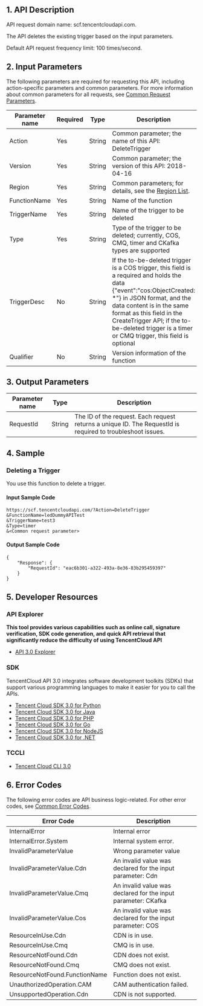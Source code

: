 ## 1. API Description

API request domain name: scf.tencentcloudapi.com.

The API deletes the existing trigger based on the input parameters.

Default API request frequency limit: 100 times/second.

## 2. Input Parameters

The following parameters are required for requesting this API, including action-specific parameters and common parameters. For more information about common parameters for all requests, see [Common Request Parameters](/document/api/583/17238).

| Parameter name | Required | Type | Description |
|---------|---------|---------|---------|
| Action | Yes | String | Common parameter; the name of this API: DeleteTrigger |
| Version | Yes | String | Common parameter; the version of this API: 2018-04-16 |
| Region | Yes | String | Common parameters; for details, see the [Region List](/document/api/583/17238#.E5.9C.B0.E5.9F.9F.E5.88.97.E8.A1.A8). |
| FunctionName | Yes | String | Name of the function |
| TriggerName | Yes | String | Name of the trigger to be deleted |
| Type | Yes | String | Type of the trigger to be deleted; currently, COS, CMQ, timer and CKafka types are supported |
| TriggerDesc | No | String | If the to-be-deleted trigger is a COS trigger, this field is a required and holds the data {"event":"cos:ObjectCreated: \*"} in JSON format, and the data content is in the same format as this field in the CreateTrigger API; if the to-be-deleted trigger is a timer or CMQ trigger, this field is optional |
| Qualifier | No | String | Version information of the function |

## 3. Output Parameters

| Parameter name | Type | Description |
|---------|---------|---------|
| RequestId | String | The ID of the request. Each request returns a unique ID. The RequestId is required to troubleshoot issues. |

## 4. Sample

### Deleting a Trigger

You use this function to delete a trigger.

#### Input Sample Code

```
https://scf.tencentcloudapi.com/?Action=DeleteTrigger
&FunctionName=ledDummyAPITest
&TriggerName=test3
&Type=timer
&<Common request parameter>
```

#### Output Sample Code

```
{
    "Response": {
        "RequestId": "eac6b301-a322-493a-8e36-83b295459397"
    }
}
```


## 5. Developer Resources

### API Explorer

**This tool provides various capabilities such as online call, signature verification, SDK code generation, and quick API retrieval that significantly reduce the difficulty of using TencentCloud API**

* [API 3.0 Explorer](https://console.cloud.tencent.com/api/explorer?Product=scf&Version=2018-04-16&Action=DeleteTrigger)

### SDK

TencentCloud API 3.0 integrates software development toolkits (SDKs) that support various programming languages to make it easier for you to call the APIs.

* [Tencent Cloud SDK 3.0 for Python](https://github.com/TencentCloud/tencentcloud-sdk-python)
* [Tencent Cloud SDK 3.0 for Java](https://github.com/TencentCloud/tencentcloud-sdk-java)
* [Tencent Cloud SDK 3.0 for PHP](https://github.com/TencentCloud/tencentcloud-sdk-php)
* [Tencent Cloud SDK 3.0 for Go](https://github.com/TencentCloud/tencentcloud-sdk-go)
* [Tencent Cloud SDK 3.0 for NodeJS](https://github.com/TencentCloud/tencentcloud-sdk-nodejs)
* [Tencent Cloud SDK 3.0 for .NET](https://github.com/TencentCloud/tencentcloud-sdk-dotnet)

### TCCLI

* [Tencent Cloud CLI 3.0](https://cloud.tencent.com/document/product/440/6176)

## 6. Error Codes

The following error codes are API business logic-related. For other error codes, see [Common Error Codes](/document/api/583/17240#.E5.85.AC.E5.85.B1.E9.94.99.E8.AF.AF.E7.A0.81).

| Error Code | Description |
|---------|---------|
| InternalError | Internal error |
| InternalError.System | Internal system error. |
| InvalidParameterValue | Wrong parameter value |
| InvalidParameterValue.Cdn |An invalid value was declared for the input parameter: Cdn |
| InvalidParameterValue.Cmq | An invalid value was declared for the input parameter: CKafka |
| InvalidParameterValue.Cos | An invalid value was declared for the input parameter: COS||
| ResourceInUse.Cdn | CDN is in use. |
| ResourceInUse.Cmq | CMQ is in use. |
| ResourceNotFound.Cdn | CDN does not exist. |
| ResourceNotFound.Cmq | CMQ does not exist. |
| ResourceNotFound.FunctionName | Function does not exist. |
| UnauthorizedOperation.CAM | CAM authentication failed. |
| UnsupportedOperation.Cdn | CDN is not supported. |

